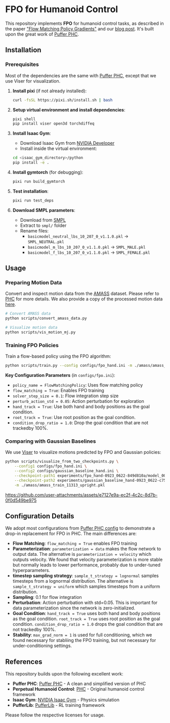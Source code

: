 # FPO for Humanoid Control

This repository implements **FPO** for humanoid control tasks, as described in the paper ["Flow Matching Policy Gradients"](https://arxiv.org/pdf/2507.21053) and our [blog post](https://flowreinforce.github.io/). It's built upon the great work of [Puffer PHC](https://github.com/kywch/puffer-phc).

## Installation

### Prerequisites

Most of the dependencies are the same with [Puffer PHC](https://github.com/kywch/puffer-phc), except that we use Viser for visualization.

1. **Install pixi** (if not already installed):
    ```bash
    curl -fsSL https://pixi.sh/install.sh | bash
    ```

2. **Setup virtual environment and install dependencies**:
    ```bash
    pixi shell
    pip install viser open3d torchdiffeq
    ```

3. **Install Isaac Gym**:
    - Download Isaac Gym from [NVIDIA Developer](https://developer.nvidia.com/isaac-gym)
    - Install inside the virtual environment:
    ```bash
    cd <isaac_gym_directory>/python
    pip install -e .
    ```

4. **Install gymtorch** (for debugging):
    ```bash
    pixi run build_gymtorch
    ```

5. **Test installation**:
    ```bash
    pixi run test_deps
    ```

6. **Download SMPL parameters**:
    - Download from [SMPL](https://smpl.is.tue.mpg.de/)
    - Extract to `smpl/` folder
    - Rename files:
      - `basicmodel_neutral_lbs_10_207_0_v1.1.0.pkl` → `SMPL_NEUTRAL.pkl`
      - `basicmodel_m_lbs_10_207_0_v1.1.0.pkl` → `SMPL_MALE.pkl`
      - `basicmodel_f_lbs_10_207_0_v1.1.0.pkl` → `SMPL_FEMALE.pkl`

## Usage

### Preparing Motion Data

Convert and inspect motion data from the [AMASS](https://amass.is.tue.mpg.de/) dataset. Please refer to [PHC](https://github.com/ZhengyiLuo/PHC) for more details. We also provide a copy of the processed motion data [here](https://drive.google.com/file/d/1Yc1UCT63BHVohYHwOeTg8mqJMTN3Y124/view?usp=sharing).

```bash
# Convert AMASS data
python scripts/convert_amass_data.py

# Visualize motion data
python scripts/vis_motion_mj.py
```

### Training FPO Policies

Train a flow-based policy using the FPO algorithm:

```bash
python scripts/train.py --config configs/fpo_hand.ini -m ./amass/amass_train_11313_upright.pkl --track
```

**Key Configuration Parameters** (in `configs/fpo.ini`):
- `policy_name = FlowMatchingPolicy`: Uses flow matching policy
- `flow_matching = True`: Enables FPO training
- `solver_step_size = 0.1`: Flow integration step size
- `perturb_action_std = 0.05`: Action perturbation for exploration
- `hand_track = True`: Use both hand and body positions as the goal condition.
- `root_track = True`: Use root position as the goal condition.
- `condition_drop_ratio = 1.0`: Drop the goal condition that are not trackedby 100%.

### Comparing with Gaussian Baselines

We use [Viser](https://github.com/nerfstudio-project/viser) to visualize motions predicted by FPO and Gaussian policies:

```bash
python scripts/visualize_from_two_checkpoints.py \
    --config1 configs/fpo_hand.ini \
    --config2 configs/gaussian_baseline_hand.ini \
    --checkpoint-path1 experiments/fpo_hand-0923_0622-849d810a/model_009500.pt \
    --checkpoint-path2 experiments/gaussian_baseline_hand-0923_0622-c7575bb4/model_009500.pt \
    -m ./amass/amass_train_11313_upright.pkl
```


https://github.com/user-attachments/assets/e7127e9a-ec2f-4c2c-8d7b-0f0d549be975



## Configuration Details

We adopt most configurations from [Puffer PHC config](https://github.com/kywch/puffer-phc/blob/main/config.ini) to demonstrate a drop-in replacement for FPO in PHC. The main differences are:

- **Flow Matching**: `flow_matching = True` enables FPO training
- **Parameterization**: `parameterization = data` makes the flow network to output data. The alternative is `parameterization = velocity` which outputs velocity. We found that velocity parameterization is more stable but normally leads to lower performance, probably due to under-tuned hyperparameters.
- **timestep sampling strategy**: `sample_t_strategy = lognormal` samples timesteps from a lognormal distribution. The alternative is `sample_t_strategy = uniform` which samples timesteps from a uniform distribution.
- **Sampling**: 0.1 for flow integration
- **Perturbation**: Action perturbation with std=0.05. This is important for data parameterization since the network is zero-initialized.
- **Goal Condition**: `hand_track = True` uses both hand and body positions as the goal condition. `root_track = True` uses root position as the goal condition. `condition_drop_ratio = 1.0` drops the goal condition that are not trackedby 100%.
- **Stability**: `max_grad_norm = 1` is used for full conditioning, which we found necessary for stabliing the FPO training, but not necessary for under-conditioning settings.


## References

This repository builds upon the following excellent work:

- **Puffer PHC**: [Puffer PHC](https://github.com/kywch/puffer-phc) - A clean and simplified version of PHC
- **Perpetual Humanoid Control**: [PHC](https://github.com/ZhengyiLuo/PHC) - Original humanoid control framework
- **Isaac Gym**: [NVIDIA Isaac Gym](https://developer.nvidia.com/isaac-gym) - Physics simulation
- **PufferLib**: [PufferLib](https://github.com/PufferAI/PufferLib) - RL training framework

Please follow the respective licenses for usage.
